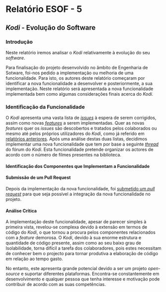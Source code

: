 # Relatório ESOF - 5

## *Kodi* - Evolução do Software

### Introdução

Neste relatório iremos analisar o *Kodi* relativamente à evolução do seu *software*. 

Para finalisação do projeto desenvolvido no âmbito de Engenharia de Sotware, foi-nos pedido a implementação ou melhoria de uma funcionalidade. Para isto, os autores deste relatório começaram por identificar a nova funcionalidade a desenvolver e posteriormente, a sua implementação.
Neste relatório será apresentada a nova funcionalidade implementada bem como algumas considerações finais acerca do *Kodi*.

### Identificação da Funcionalidade

O *Kodi* apresenta uma vasta lista de [*issues*](http://trac.kodi.tv/report) à espera de serem corrigidos, assim como novas [*features*](http://forum.kodi.tv/forumdisplay.php?fid=9) a serem implementadas.
Quer as novas *features* quer os *issues* são descobertos e tratados pelos colaborados ou mesmo até pelos próprios utilizadores do *Kodi*, como já referido em [relatórios anteriores](https://github.com/Pedrock/xbmc/blob/master/ESOF-docs/ENTREGA2.md). Após uma análise destas duas listas, decidimos implementar uma nova funcionalidade que tem por base a seguinte [*thread*](http://forum.kodi.tv/showthread.php?tid=238563) do fórum do *Kodi*. Esta funcionalidade pretende organizar os actores de acordo com o número de filmes presentes na biblioteca.



#### Identificação dos Componentes que Implementam a Funcionalidade

#### Submissão de um Pull Request

Depois da implementação da nova funcionalidade, foi [submetido um *pull request*](https://github.com/xbmc/xbmc/pull/8576) para que seja possível a integração da nova funcionalidade no projeto.

#### Análise Crítica

A implementação deste funcionalidade, apesar de parecer simples à primeira vista, revelou-se complexa devido à extensão em termos de código do *Kodi*, o que tornou a procura pelos componentes relacionados com a *feature* demorosa. O *Kodi*, devido à sua enorme estrutura e quantidade de código presente, assim como ao seu baixo grau de Isolabilidade, torna difícil a tarefa dos colaboradores, pois estes necessitam de conhecer bem o projecto para tornar produtiva a elaboração de código em relação ao tempo gasto. 

No entanto, este apresenta grande potencial devido a ser um projeto *open-source* e suportar diferentes plataformas. Encontra-se constantemente em desenvolvimento e qualquer pessoa que tenha interesse e motivação pode contribuir de acordo com as suas competências.
